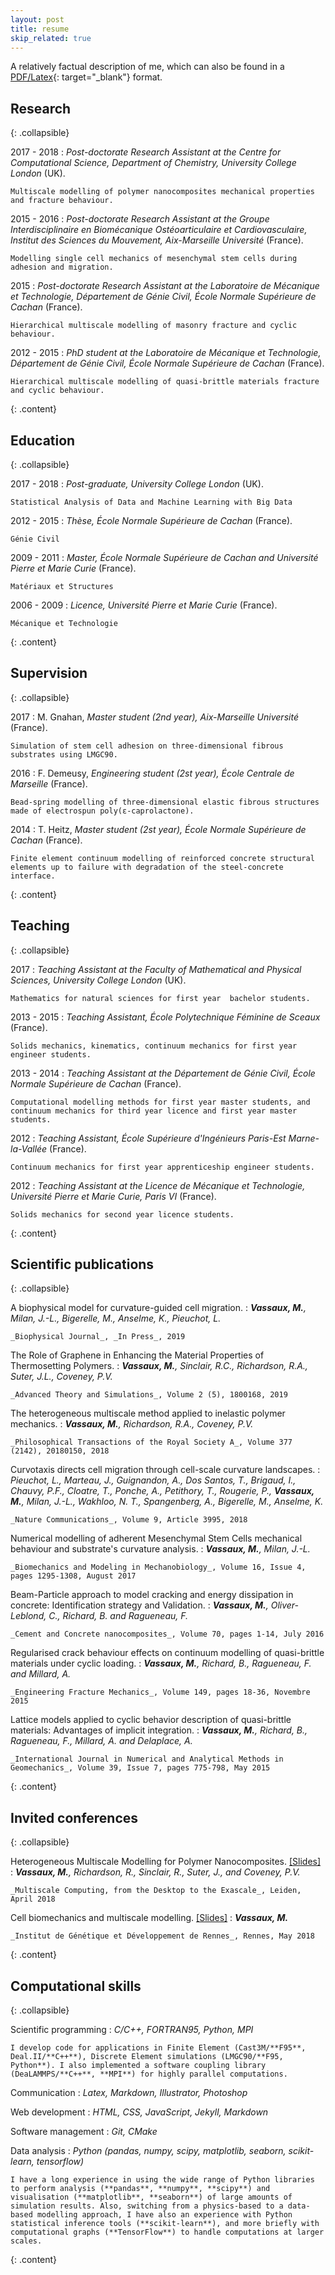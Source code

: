 ```yaml
---
layout: post
title: resume
skip_related: true
---
```


<!--
- link to research positions to projects
- hyperlinks to websites of labs
- separate teaching/supervision and research/education in two pages?
-->

A relatively factual description of me, which can also be found in a [PDF/Latex](https://www.overleaf.com/read/jrmkkmwpgzdv){: target="_blank"} format.

Research
--------------------
{: .collapsible}

2017 - 2018
:   *Post-doctorate Research Assistant at the Centre for Computational Science, Department of Chemistry, University College London* (UK).

    Multiscale modelling of polymer nanocomposites mechanical properties and fracture behaviour.

2015 - 2016
:   *Post-doctorate Research Assistant at the Groupe Interdisciplinaire en Biomécanique Ostéoarticulaire et Cardiovasculaire, Institut des Sciences du Mouvement, Aix-Marseille Université* (France).

    Modelling single cell mechanics of mesenchymal stem cells during adhesion and migration.

2015
:   *Post-doctorate Research Assistant at the Laboratoire de Mécanique et Technologie, Département de Génie Civil, École Normale Supérieure de Cachan* (France).

    Hierarchical multiscale modelling of masonry fracture and cyclic behaviour.

2012 - 2015
:   *PhD student at the Laboratoire de Mécanique et Technologie, Département de Génie Civil, École Normale Supérieure de Cachan* (France).

    Hierarchical multiscale modelling of quasi-brittle materials fracture and cyclic behaviour.
{: .content}

Education
--------------------
{: .collapsible}

2017 - 2018
:   *Post-graduate, University College London* (UK).

    Statistical Analysis of Data and Machine Learning with Big Data

2012 - 2015
:   *Thèse, École Normale Supérieure de Cachan* (France).

    Génie Civil

2009 - 2011
:   *Master, École Normale Supérieure de Cachan and Université Pierre et Marie Curie* (France).

    Matériaux et Structures

2006 - 2009
:   *Licence, Université Pierre et Marie Curie* (France).

    Mécanique et Technologie
{: .content}

Supervision
--------------------
{: .collapsible}

2017
:   M. Gnahan, *Master student (2nd year), Aix-Marseille Université* (France).

    Simulation of stem cell adhesion on three-dimensional fibrous substrates using LMGC90.

2016
:   F. Demeusy, *Engineering student (2st year), École Centrale de Marseille* (France).

    Bead-spring modelling of three-dimensional elastic fibrous structures made of electrospun poly(ε-caprolactone).

2014
:   T. Heitz, *Master student (2st year), École Normale Supérieure de Cachan* (France).

    Finite element continuum modelling of reinforced concrete structural elements up to failure with degradation of the steel-concrete interface.
{: .content}

Teaching
--------------------
{: .collapsible}

2017
:   *Teaching Assistant at the Faculty of Mathematical and Physical Sciences, University College London* (UK).

    Mathematics for natural sciences for first year  bachelor students.

2013 - 2015
:   *Teaching Assistant, École Polytechnique Féminine de Sceaux* (France).

    Solids mechanics, kinematics, continuum mechanics for first year engineer students.

2013 - 2014
:   *Teaching Assistant at the Département de Génie Civil, École Normale Supérieure de Cachan* (France).

    Computational modelling methods for first year master students, and continuum mechanics for third year licence and first year master students.

2012
:   *Teaching Assistant, École Supérieure d'Ingénieurs Paris-Est Marne-la-Vallée* (France).

    Continuum mechanics for first year apprenticeship engineer students.

2012
:   *Teaching Assistant at the Licence de Mécanique et Technologie, Université Pierre et Marie Curie, Paris VI* (France).

    Solids mechanics for second year licence students.
{: .content}

Scientific publications
--------------------
{: .collapsible}

A biophysical model for curvature-guided cell migration.
:   ***Vassaux, M.**, Milan, J.-L., Bigerelle, M., Anselme, K., Pieuchot, L.*

    _Biophysical Journal_, _In Press_, 2019

The Role of Graphene in Enhancing the Material Properties of Thermosetting Polymers.
:   ***Vassaux, M.**, Sinclair, R.C., Richardson, R.A., Suter, J.L., Coveney, P.V.*

    _Advanced Theory and Simulations_, Volume 2 (5), 1800168, 2019

The heterogeneous multiscale method applied to inelastic polymer mechanics.
:   ***Vassaux, M.**, Richardson, R.A., Coveney, P.V.*

    _Philosophical Transactions of the Royal Society A_, Volume 377 (2142), 20180150, 2018 

Curvotaxis directs cell migration through cell-scale curvature landscapes.
:   *Pieuchot, L., Marteau, J., Guignandon, A., Dos Santos, T., Brigaud, I., Chauvy, P.F., Cloatre, T., Ponche, A., Petithory, T., Rougerie, P., **Vassaux, M.**, Milan, J.-L., Wakhloo, N. T., Spangenberg, A., Bigerelle, M., Anselme, K.*

    _Nature Communications_, Volume 9, Article 3995, 2018 

Numerical modelling of adherent Mesenchymal Stem Cells mechanical behaviour and substrate's curvature analysis.
:   ***Vassaux, M.**, Milan, J.-L.*

    _Biomechanics and Modeling in Mechanobiology_, Volume 16, Issue 4, pages 1295-1308, August 2017

Beam-Particle approach to model cracking and energy dissipation in concrete: Identification strategy and Validation.
:   ***Vassaux, M.**, Oliver-Leblond, C., Richard, B. and Ragueneau, F.*

    _Cement and Concrete nanocomposites_, Volume 70, pages 1-14, July 2016

Regularised crack behaviour effects on continuum modelling of quasi-brittle materials under cyclic loading.
:   ***Vassaux, M.**, Richard, B., Ragueneau, F. and Millard, A.*

    _Engineering Fracture Mechanics_, Volume 149, pages 18-36, Novembre 2015

Lattice models applied to cyclic behavior description of quasi-brittle materials: Advantages of implicit integration.
:   ***Vassaux, M.**, Richard, B., Ragueneau, F., Millard, A. and Delaplace, A.*

    _International Journal in Numerical and Analytical Methods in Geomechanics_, Volume 39, Issue 7, pages 775-798, May 2015
{: .content}

Invited conferences
--------------------
{: .collapsible}

Heterogeneous Multiscale Modelling for Polymer Nanocomposites. [[Slides]](https://docs.google.com/presentation/d/1W_NuBf4WgYH31DS7hHUPkFYetx4gH_j2EV4CyXu1G00/edit?usp=sharing)
:   ***Vassaux, M.**, Richardson, R., Sinclair, R., Suter, J., and Coveney, P.V.*

    _Multiscale Computing, from the Desktop to the Exascale_, Leiden, April 2018

Cell biomechanics and multiscale modelling. [[Slides]](https://docs.google.com/presentation/d/1TtKlL7POdJnh0XVZKx-0cRR4UaM6BktBMzekLArvbEY/edit?usp=sharing)
:   ***Vassaux, M.***

    _Institut de Génétique et Développement de Rennes_, Rennes, May 2018
{: .content}

Computational skills
--------------------
{: .collapsible}

Scientific programming
:   *C/C++, FORTRAN95, Python, MPI*

    I develop code for applications in Finite Element (Cast3M/**F95**, Deal.II/**C++**), Discrete Element simulations (LMGC90/**F95, Python**). I also implemented a software coupling library (DeaLAMMPS/**C++**, **MPI**) for highly parallel computations.

Communication
:   *Latex, Markdown, Illustrator, Photoshop*

Web development
:   *HTML, CSS, JavaScript, Jekyll, Markdown*

Software management
:   *Git, CMake*

Data analysis
:   *Python (pandas, numpy, scipy, matplotlib, seaborn, scikit-learn, tensorflow)*

    I have a long experience in using the wide range of Python libraries to perform analysis (**pandas**, **numpy**, **scipy**) and visualisation (**matplotlib**, **seaborn**) of large amounts of simulation results. Also, switching from a physics-based to a data-based modelling approach, I have also an experience with Python statistical inference tools (**scikit-learn**), and more briefly with computational graphs (**TensorFlow**) to handle computations at larger scales.
{: .content}
